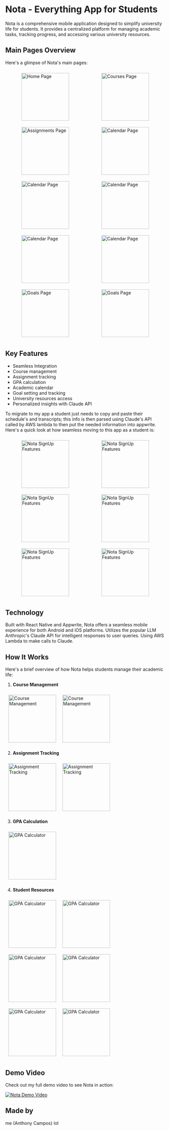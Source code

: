 # Nota - Everything App for Students

Nota is a comprehensive mobile application designed to simplify university life for students. It provides a centralized platform for managing academic tasks, tracking progress, and accessing various university resources.

## Main Pages Overview

Here's a glimpse of Nota's main pages:

<div style="display: flex; justify-content: space-around; flex-wrap: wrap;">
  <img src="NotaPics&Vids/IMG_3253.PNG" alt="Home Page" width="150" style="margin: 10px;"/>
  <img src="NotaPics&Vids/IMG_3254.PNG" alt="Courses Page" width="150" style="margin: 10px;"/>
  <img src="NotaPics&Vids/IMG_3257.PNG" alt="Assignments Page" width="150" style="margin: 10px;"/>
  <img src="NotaPics&Vids/IMG_3256.PNG" alt="Calendar Page" width="150" style="margin: 10px;"/>
  <img src="NotaPics&Vids/IMG_3263.PNG" alt="Calendar Page" width="150" style="margin: 10px;"/>
  <img src="NotaPics&Vids/IMG_3264.PNG" alt="Calendar Page" width="150" style="margin: 10px;"/>
  <img src="NotaPics&Vids/IMG_3261.PNG" alt="Calendar Page" width="150" style="margin: 10px;"/>
  <img src="NotaPics&Vids/IMG_3259.PNG" alt="Calendar Page" width="150" style="margin: 10px;"/>
  <img src="NotaPics&Vids/IMG_3267.PNG" alt="Goals Page" width="150" style="margin: 10px;"/>
  <img src="NotaPics&Vids/IMG_3268.PNG" alt="Goals Page" width="150" style="margin: 10px;"/>
</div>

## Key Features
- Seamless Integration
- Course management
- Assignment tracking
- GPA calculation
- Academic calendar
- Goal setting and tracking
- University resources access
- Personalized insights with Claude API

To migrate to my app a student just needs to copy and paste their schedule's and transcripts; this info is then parsed using Claude's API called by AWS lambda to then put the needed information into appwrite.
Here's a quick look at how seamless moving to this app as a student is:

<div style="display: flex; justify-content: space-around; flex-wrap: wrap;">
  <img src="NotaPics&Vids/IMG_3242.PNG" alt="Nota SignUp Features" width="150" style="margin: 10px;"/>
  <img src="NotaPics&Vids/IMG_3243.PNG" alt="Nota SignUp Features" width="150" style="margin: 10px;"/>
  <img src="NotaPics&Vids/IMG_3247.PNG" alt="Nota SignUp Features" width="150" style="margin: 10px;"/>
  <img src="NotaPics&Vids/IMG_3249.PNG" alt="Nota SignUp Features" width="150" style="margin: 10px;"/>
  <img src="NotaPics&Vids/IMG_3251.PNG" alt="Nota SignUp Features" width="150" style="margin: 10px;"/>
  <img src="NotaPics&Vids/IMG_3252.PNG" alt="Nota SignUp Features" width="150" style="margin: 10px;"/>
</div>

## Technology
Built with React Native and Appwrite, Nota offers a seamless mobile experience for both Android and iOS platforms.
Utilizes the popular LLM Anthropic's Claude API for intelligent responses to user queries. Using AWS Lambda to make calls to Claude.

## How It Works
Here's a brief overview of how Nota helps students manage their academic life:

1. **Course Management**
<div style="display: flex; justify-content: start; flex-wrap: wrap;">
  <img src="NotaPics&Vids/IMG_3284.PNG" alt="Course Management" width="150" style="margin: 10px;"/>
  <img src="NotaPics&Vids/IMG_3285.PNG" alt="Course Management" width="150" style="margin: 10px;"/>
</div>

2. **Assignment Tracking**
<div style="display: flex; justify-content: start; flex-wrap: wrap;">
  <img src="NotaPics&Vids/IMG_3256.PNG" alt="Assignment Tracking" width="150" style="margin: 10px;"/>
  <img src="NotaPics&Vids/IMG_3255.PNG" alt="Assignment Tracking" width="150" style="margin: 10px;"/>
</div>

3. **GPA Calculation**
<div style="display: flex; justify-content: start; flex-wrap: wrap;">
  <img src="NotaPics&Vids/IMG_3273.PNG" alt="GPA Calculator" width="150" style="margin: 10px;"/>
</div>

4. **Student Resources**
<div style="display: flex; justify-content: start; flex-wrap: wrap;">
  <img src="NotaPics&Vids/IMG_3279.PNG" alt="GPA Calculator" width="150" style="margin: 10px;"/>
  <img src="NotaPics&Vids/IMG_3276.PNG" alt="GPA Calculator" width="150" style="margin: 10px;"/>
  <img src="NotaPics&Vids/IMG_3275.PNG" alt="GPA Calculator" width="150" style="margin: 10px;"/>
  <img src="NotaPics&Vids/IMG_3280.PNG" alt="GPA Calculator" width="150" style="margin: 10px;"/>
  <img src="NotaPics&Vids/IMG_3278.PNG" alt="GPA Calculator" width="150" style="margin: 10px;"/>
  <img src="NotaPics&Vids/IMG_3277.PNG" alt="GPA Calculator" width="150" style="margin: 10px;"/>
</div>

## Demo Video
Check out my full demo video to see Nota in action:

[![Nota Demo Video](https://img.youtube.com/vi/1OdULGthwyeaNafzQYM2wsaQjS3J9tZBj/0.jpg)](https://drive.google.com/file/d/1OdULGthwyeaNafzQYM2wsaQjS3J9tZBj/view?usp=drivesdk)

## Made by
me (Anthony Campos) lol
